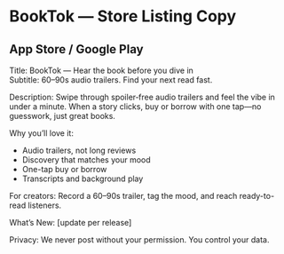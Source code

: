 # BookTok — Store Listing Copy

## App Store / Google Play

Title: BookTok — Hear the book before you dive in  
Subtitle: 60–90s audio trailers. Find your next read fast.

Description:
Swipe through spoiler‑free audio trailers and feel the vibe in under a minute. When a story clicks, buy or borrow with one tap—no guesswork, just great books.

Why you’ll love it:
- Audio trailers, not long reviews
- Discovery that matches your mood
- One-tap buy or borrow
- Transcripts and background play

For creators:
Record a 60–90s trailer, tag the mood, and reach ready-to-read listeners.

What’s New: [update per release]

Privacy:
We never post without your permission. You control your data.
